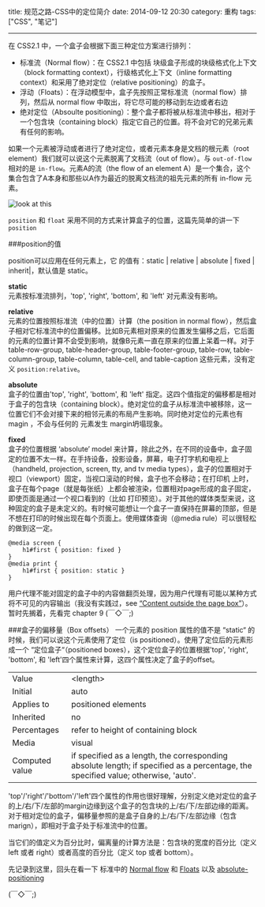 title: 规范之路-CSS中的定位简介
date: 2014-09-12 20:30
category: 重构
tags: ["CSS", "笔记"]

---

在 CSS2.1 中，一个盒子会根据下面三种定位方案进行排列：

* 标准流（Normal flow）：在 CSS2.1 中包括 块级盒子形成的块级格式化上下文（block formatting context），行级格式化上下文（inline formatting context）和采用了绝对定位（relative positioning）的盒子。
* 浮动（Floats）：在浮动模型中，盒子先按照正常标准流（normal flow）排列，然后从 normal flow 中取出，将它尽可能的移动到左边或者右边
* 绝对定位（Absoulte positioning）：整个盒子都将被从标准流中移出，相对于一个包含块（containing block）指定它自己的位置。将不会对它的兄弟元素有任何的影响。

如果一个元素被浮动或者进行了绝对定位，或者元素本身是文档的根元素（root element）我们就可以说这个元素脱离了文档流（out of flow）。与 `out-of-flow` 相对的是 `in-flow`。元素A的流（the flow of an element A）是一个集合，这个集合包含了A本身和那些以A作为最近的脱离文档流的祖先元素的所有 in-flow 元素。

![look at this](http://ncuey-crispelite.stor.sinaapp.com/QQ20140912-1.png)

`position` 和 `float` 采用不同的方式来计算盒子的位置，这篇先简单的讲一下 `position`

###position的值

position可以应用在任何元素上，它 的值有：static | relative | absolute | fixed | inherit|，默认值是 static。

**static**  
	元素按标准流排列，'top', 'right', 'bottom', 和 'left' 对元素没有影响。  
	
**relative**  
	元素的位置按照标准流（中的位置）计算（the position in normal flow），然后盒子相对它标准流中的位置偏移。比如B元素相对原来的位置发生偏移之后，它后面的元素的位置计算不会受到影响，就像B元素一直在原来的位置上呆着一样。对于 table-row-group, table-header-group, table-footer-group, table-row, table-column-group, table-column, table-cell, and table-caption 这些元素，没有定义 `position:relative`。  
	
**absolute**  
	盒子的位置由'top', 'right', 'bottom', 和 'left' 指定。这四个值指定的偏移都是相对于盒子的包含块（containing block）。绝对定位的盒子从标准流中被移除，这一位置它们不会对接下来的相邻元素的布局产生影响。同时绝对定位的元素也有 magin ，不会与任何的 元素发生 margin坍塌现象。  

**fixed**  
	盒子的位置根据 ‘absolute’ model 来计算，除此之外，在不同的设备中，盒子固定的位置不太一样。在手持设备，投影设备，屏幕，电子打字机和电视上（handheld, projection, screen, tty, and tv media types），盒子的位置相对于视口（viewport）固定，当视口滚动的时候，盒子也不会移动；在打印机
上时，盒子在每个page（就是每张纸）上都会被渲染，位置相对page形成的盒子固定，即使页面是通过一个视口看到的（比如 打印预览）。对于其他的媒体类型来说，这种固定的盒子是未定义的。有时候可能想让一个盒子一直保持在屏幕的顶部，但是不想在打印的时候出现在每个页面上。使用媒体查询（@media rule）可以很轻松的做到这一定。

	@media screen { 
		h1#first { position: fixed } 
	}
	@media print { 
		h1#first { position: static }
	}
	
用户代理不能对固定的盒子中的内容做翻页处理，因为用户代理有可能以某种方式将不可见的内容输出（我没有实践过，see [“Content outside the page box”](http://www.w3.org/TR/CSS21/page.html#outside-page-box)）。暂时先搁着，先看完 chapter 9 (￣◇￣;)

###盒子的偏移量（Box offsets）
一个元素的 position 属性的值不是 “static“ 的时候，我们可以说这个元素使用了定位（is positioned）。使用了定位后的元素形成一个 “定位盒子“（positioned boxes），这个定位盒子的位置根据'top', 'right', 'bottom', 和 'left'四个属性来计算，这四个属性决定了盒子的offset。

|   |   |
|---|---|
|Value |  \<length> | \<percentage> | auto | inherit|
|Initial |  	auto|
|Applies to |  	positioned elements|
|Inherited  | 	no|
|Percentages |  	refer to height of containing block|
|Media  | 	visual|
|Computed value |  	if specified as a length, the corresponding absolute length; if specified as a percentage, the specified value; otherwise, 'auto'.|

'top'/'right'/'bottom'/'left'四个属性的作用也很好理解，分别定义绝对定位的盒子的上/右/下/左部的margin边缘到这个盒子的包含块的上/右/下/左部边缘的距离。对于相对定位的盒子，偏移量参照的是盒子自身的上/右/下/左部边缘（包含marign），即相对于盒子处于标准流中的位置。

当它们的值定义为百分比时，偏离量的计算方法是：包含块的宽度的百分比（定义 left 或者 right）或者高度的百分比（定义 top 或者 bottom）。


先记录到这里，回头在看一下 标准中的 [Normal flow](http://www.w3.org/TR/CSS21/visuren.html#normal-flow) 和 [Floats](http://www.w3.org/TR/CSS21/visuren.html#floats) 以及 [absolute-positioning](http://www.w3.org/TR/CSS21/visuren.html#absolute-positioning)


(￣◇￣;)
	
	


	
	
